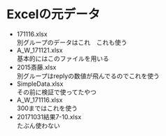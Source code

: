 # Excelの元データ
- 171116.xlsx  
別グループのデータはこれ　これも使う
- A_W_171121.xlsx  
基本的にはこのファイルを用いる
- 2015斎藤.xlsx  
別グループはreplyの数値が飛んでるのでこれを使う
- SimpleData.xlsx  
その前に検証で使ってたやつ
- A_W_171116.xlsx  
300まではこれを使う
- 20171031結果7-10.xlsx  
たぶん使わない
